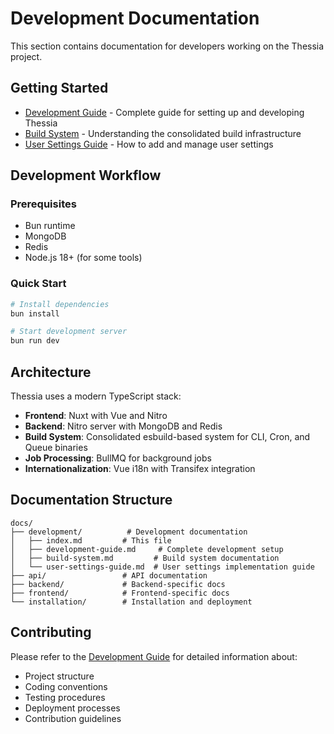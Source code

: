 # Development Documentation

This section contains documentation for developers working on the Thessia project.

## Getting Started

- [Development Guide](./development-guide.md) - Complete guide for setting up and developing Thessia
- [Build System](./build-system.md) - Understanding the consolidated build infrastructure
- [User Settings Guide](./user-settings-guide.md) - How to add and manage user settings

## Development Workflow

### Prerequisites
- Bun runtime
- MongoDB
- Redis
- Node.js 18+ (for some tools)

### Quick Start
```bash
# Install dependencies
bun install

# Start development server
bun run dev
```

## Architecture

Thessia uses a modern TypeScript stack:

- **Frontend**: Nuxt with Vue and Nitro
- **Backend**: Nitro server with MongoDB and Redis
- **Build System**: Consolidated esbuild-based system for CLI, Cron, and Queue binaries
- **Job Processing**: BullMQ for background jobs
- **Internationalization**: Vue i18n with Transifex integration

## Documentation Structure

```
docs/
├── development/          # Development documentation
│   ├── index.md         # This file
│   ├── development-guide.md     # Complete development setup
│   ├── build-system.md         # Build system documentation
│   └── user-settings-guide.md  # User settings implementation guide
├── api/                 # API documentation
├── backend/             # Backend-specific docs
├── frontend/            # Frontend-specific docs
└── installation/        # Installation and deployment
```

## Contributing

Please refer to the [Development Guide](./development-guide.md) for detailed information about:

- Project structure
- Coding conventions
- Testing procedures
- Deployment processes
- Contribution guidelines
